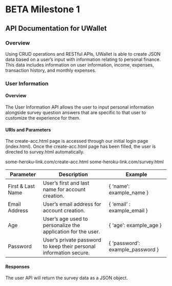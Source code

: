 # BETA Milestone 1

## API Documentation for UWallet

### Overview
Using CRUD operations and RESTful APIs, UWallet is able to create JSON data based on a user’s input with information relating to personal finance. This data includes information on user information, income, expenses, transaction history, and monthly expenses. 

### User Information
#### Overview
The User Information API allows the user to input personal information alongside survey question answers that are specific to that user to customize the experience for them. 
#### URIs and Parameters
The create-acc.html page is accessed through our initial login page (index.html). Once the create-acc.html page has been filled, the user is directed to survey.html automatically. 


some-heroku-link.com/create-acc.html
some-heroku-link.com/survey.html

| Parameter         | Description                                                         | Example                          |
|-------------------|---------------------------------------------------------------------|----------------------------------|
| First & Last Name | User’s first and last name for account creation.                    | { ‘name’: example_name }         |
| Email Address     | User’s email address for account creation.                          | { ‘email’ : example_email }      |
| Age               | User’s age used to personalize the application for the user.        | { ‘age’: example_age }           |
| Password          | User’s private password to keep their personal information secure.  | { ‘password’: example_password } |

#### Responses
The user API will return the survey data as a JSON object. 

